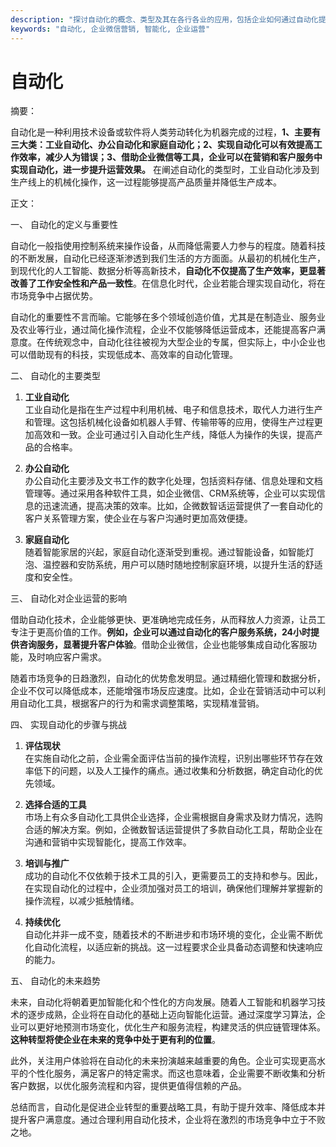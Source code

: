 ```yaml
---
description: "探讨自动化的概念、类型及其在各行各业的应用，包括企业如何通过自动化提升效率和竞争力。"
keywords: "自动化, 企业微信营销, 智能化, 企业运营"
---
```

# 自动化

摘要： 

自动化是一种利用技术设备或软件将人类劳动转化为机器完成的过程，**1、主要有三大类：工业自动化、办公自动化和家庭自动化；2、实现自动化可以有效提高工作效率，减少人为错误；3、借助企业微信等工具，企业可以在营销和客户服务中实现自动化，进一步提升运营效果。** 在阐述自动化的类型时，工业自动化涉及到生产线上的机械化操作，这一过程能够提高产品质量并降低生产成本。

正文：

一、 自动化的定义与重要性

自动化一般指使用控制系统来操作设备，从而降低需要人力参与的程度。随着科技的不断发展，自动化已经逐渐渗透到我们生活的方方面面。从最初的机械化生产，到现代化的人工智能、数据分析等高新技术，**自动化不仅提高了生产效率，更显著改善了工作安全性和产品一致性**。在信息化时代，企业若能合理实现自动化，将在市场竞争中占据优势。

自动化的重要性不言而喻。它能够在多个领域创造价值，尤其是在制造业、服务业及农业等行业，通过简化操作流程，企业不仅能够降低运营成本，还能提高客户满意度。在传统观念中，自动化往往被视为大型企业的专属，但实际上，中小企业也可以借助现有的科技，实现低成本、高效率的自动化管理。

二、 自动化的主要类型

1. **工业自动化**  
工业自动化是指在生产过程中利用机械、电子和信息技术，取代人力进行生产和管理。这包括机械化设备如机器人手臂、传输带等的应用，使得生产过程更加高效和一致。企业可通过引入自动化生产线，降低人为操作的失误，提高产品的合格率。

2. **办公自动化**  
办公自动化主要涉及文书工作的数字化处理，包括资料存储、信息处理和文档管理等。通过采用各种软件工具，如企业微信、CRM系统等，企业可以实现信息的迅速流通，提高决策的效率。比如，企微数智话运营提供了一套自动化的客户关系管理方案，使企业在与客户沟通时更加高效便捷。

3. **家庭自动化**  
随着智能家居的兴起，家庭自动化逐渐受到重视。通过智能设备，如智能灯泡、温控器和安防系统，用户可以随时随地控制家庭环境，以提升生活的舒适度和安全性。

三、 自动化对企业运营的影响

借助自动化技术，企业能够更快、更准确地完成任务，从而释放人力资源，让员工专注于更高价值的工作。**例如，企业可以通过自动化的客户服务系统，24小时提供咨询服务，显著提升客户体验**。借助企业微信，企业也能够集成自动化客服功能，及时响应客户需求。

随着市场竞争的日趋激烈，自动化的优势愈发明显。通过精细化管理和数据分析，企业不仅可以降低成本，还能增强市场反应速度。比如，企业在营销活动中可以利用自动化工具，根据客户的行为和需求调整策略，实现精准营销。

四、 实现自动化的步骤与挑战

1. **评估现状**  
在实施自动化之前，企业需全面评估当前的操作流程，识别出哪些环节存在效率低下的问题，以及人工操作的痛点。通过收集和分析数据，确定自动化的优先领域。

2. **选择合适的工具**  
市场上有众多自动化工具供企业选择，企业需根据自身需求及财力情况，选购合适的解决方案。例如，企微数智话运营提供了多款自动化工具，帮助企业在沟通和营销中实现智能化，提高工作效率。

3. **培训与推广**  
成功的自动化不仅依赖于技术工具的引入，更需要员工的支持和参与。因此，在实现自动化的过程中，企业须加强对员工的培训，确保他们理解并掌握新的操作流程，以减少抵触情绪。

4. **持续优化**  
自动化并非一成不变，随着技术的不断进步和市场环境的变化，企业需不断优化自动化流程，以适应新的挑战。这一过程要求企业具备动态调整和快速响应的能力。

五、 自动化的未来趋势

未来，自动化将朝着更加智能化和个性化的方向发展。随着人工智能和机器学习技术的逐步成熟，企业将在自动化的基础上迈向智能化运营。通过深度学习算法，企业可以更好地预测市场变化，优化生产和服务流程，构建灵活的供应链管理体系。**这种转型将使企业在未来的竞争中处于更有利的位置**。

此外，关注用户体验将在自动化的未来扮演越来越重要的角色。企业可实现更高水平的个性化服务，满足客户的特定需求。而这也意味着，企业需要不断收集和分析客户数据，以优化服务流程和内容，提供更值得信赖的产品。

总结而言，自动化是促进企业转型的重要战略工具，有助于提升效率、降低成本并提升客户满意度。通过合理利用自动化技术，企业将在激烈的市场竞争中立于不败之地。
